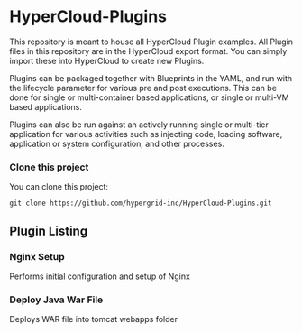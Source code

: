 HyperCloud-Plugins
==================

This repository is meant to house all HyperCloud Plugin examples.  All Plugin files in this repository are in the HyperCloud export format.  You can simply import these into HyperCloud to create new Plugins.

Plugins can be packaged together with Blueprints in the YAML, and run with the lifecycle parameter for various pre and post executions.  This can be done for single or multi-container based applications, or single or multi-VM based applications.

Plugins can also be run against an actively running single or multi-tier application for various activities such as injecting code, loading software, application or system configuration, and other processes.


### Clone this project

You can clone this project:
~~~~~~~~~~~~~~~~~~~~~~~~~~~~~~~~~~~~~~~~~~~~~~~~~~~~~~~~~~~~~~~~~~~~~~~~~~~~~~~~
git clone https://github.com/hypergrid-inc/HyperCloud-Plugins.git
~~~~~~~~~~~~~~~~~~~~~~~~~~~~~~~~~~~~~~~~~~~~~~~~~~~~~~~~~~~~~~~~~~~~~~~~~~~~~~~~

## Plugin Listing

### Nginx Setup

Performs initial configuration and setup of Nginx

### Deploy Java War File

Deploys WAR file into tomcat webapps folder


